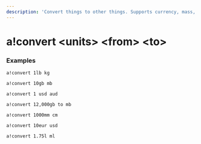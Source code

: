 ```yaml
---
description: 'Convert things to other things. Supports currency, mass, length, etc...'
---
```


# a!convert &lt;units&gt; &lt;from&gt; &lt;to&gt;

### Examples

```text
a!convert 1lb kg
```

```text
a!convert 10gb mb
```

```text
a!convert 1 usd aud
```

```text
a!convert 12,000gb to mb
```

```text
a!convert 1000mm cm
```

```text
a!convert 10eur usd
```

```text
a!convert 1.75l ml
```

